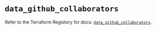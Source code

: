 # `data_github_collaborators`

Refer to the Terraform Registory for docs: [`data_github_collaborators`](https://registry.terraform.io/providers/integrations/github/5.28.1/docs/data-sources/collaborators).
